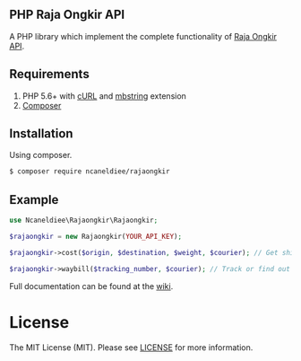 ## PHP Raja Ongkir API

A PHP library which implement the complete functionality of [Raja Ongkir API](http://rajaongkir.com/dokumentasi).

## Requirements

1. PHP 5.6+ with [cURL](http://php.net/manual/en/curl.installation.php) and [mbstring](http://php.net/manual/en/mbstring.installation.php) extension
2. [Composer](http://getcomposer.org)

## Installation

Using composer.

```bash
$ composer require ncaneldiee/rajaongkir
```

## Example

```php
use Ncaneldiee\Rajaongkir\Rajaongkir;

$rajaongkir = new Rajaongkir(YOUR_API_KEY);

$rajaongkir->cost($origin, $destination, $weight, $courier); // Get shipping cost and delivery time

$rajaongkir->waybill($tracking_number, $courier); // Track or find out delivery status
```

Full documentation can be found at the [wiki](http://github.com/ncaneldiee/rajaongkir/wiki).

# License

The MIT License (MIT). Please see [LICENSE](github.com/ncaneldiee/rajaongkir/blob/master/LICENSE.md) for more information.
